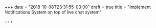+++
date = "2018-10-08T23:31:55-03:00"
draft = true
title = "Implement Notifications System on top of live chat system"

+++
